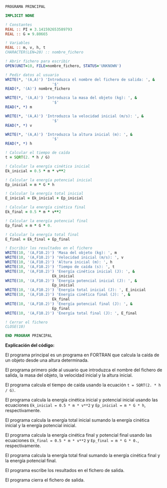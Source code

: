 ```fortran
PROGRAMA PRINCIPAL

IMPLICIT NONE

! Constantes
REAL :: PI = 3.141592653589793
REAL :: G = 9.80665

! Variables
REAL :: m, v, h, t
CHARACTER(LEN=20) :: nombre_fichero

! Abrir fichero para escribir
OPEN(UNIT=10, FILE=nombre_fichero, STATUS='UNKNOWN')

! Pedir datos al usuario
WRITE(*, '(A,A)') 'Introduzca el nombre del fichero de salida: ', &
                     '$'
READ(*, '(A)') nombre_fichero

WRITE(*, '(A,A)') 'Introduzca la masa del objeto (kg): ', &
                     '$'
READ(*, *) m

WRITE(*, '(A,A)') 'Introduzca la velocidad inicial (m/s): ', &
                     '$'
READ(*, *) v

WRITE(*, '(A,A)') 'Introduzca la altura inicial (m): ', &
                     '$'
READ(*, *) h

! Calcular el tiempo de caída
t = SQRT(2. * h / G)

! Calcular la energía cinética inicial
Ek_inicial = 0.5 * m * v**2

! Calcular la energía potencial inicial
Ep_inicial = m * G * h

! Calcular la energía total inicial
E_inicial = Ek_inicial + Ep_inicial

! Calcular la energía cinética final
Ek_final = 0.5 * m * v**2

! Calcular la energía potencial final
Ep_final = m * G * 0.

! Calcular la energía total final
E_final = Ek_final + Ep_final

! Escribir los resultados en el fichero
WRITE(10, '(A,F10.2)') 'Masa del objeto (kg): ', m
WRITE(10, '(A,F10.2)') 'Velocidad inicial (m/s): ', v
WRITE(10, '(A,F10.2)') 'Altura inicial (m): ', h
WRITE(10, '(A,F10.2)') 'Tiempo de caída (s): ', t
WRITE(10, '(A,F10.2)') 'Energía cinética inicial (J): ', &
                     Ek_inicial
WRITE(10, '(A,F10.2)') 'Energía potencial inicial (J): ', &
                     Ep_inicial
WRITE(10, '(A,F10.2)') 'Energía total inicial (J): ', E_inicial
WRITE(10, '(A,F10.2)') 'Energía cinética final (J): ', &
                     Ek_final
WRITE(10, '(A,F10.2)') 'Energía potencial final (J): ', &
                     Ep_final
WRITE(10, '(A,F10.2)') 'Energía total final (J): ', E_final

! Cerrar el fichero
CLOSE(10)

END PROGRAM PRINCIPAL
```

**Explicación del código:**

El programa principal es un programa en FORTRAN que calcula la caída de un objeto desde una altura determinada.

El programa primero pide al usuario que introduzca el nombre del fichero de salida, la masa del objeto, la velocidad inicial y la altura inicial.

El programa calcula el tiempo de caída usando la ecuación `t = SQRT(2. * h / G)`.

El programa calcula la energía cinética inicial y potencial inicial usando las ecuaciones `Ek_inicial = 0.5 * m * v**2` y `Ep_inicial = m * G * h`, respectivamente.

El programa calcula la energía total inicial sumando la energía cinética inicial y la energía potencial inicial.

El programa calcula la energía cinética final y potencial final usando las ecuaciones `Ek_final = 0.5 * m * v**2` y `Ep_final = m * G * 0.`, respectivamente.

El programa calcula la energía total final sumando la energía cinética final y la energía potencial final.

El programa escribe los resultados en el fichero de salida.

El programa cierra el fichero de salida.